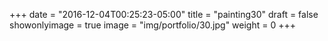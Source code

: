 
+++
date = "2016-12-04T00:25:23-05:00"
title = "painting30"
draft = false
showonlyimage = true
image = "img/portfolio/30.jpg"
weight = 0
+++
